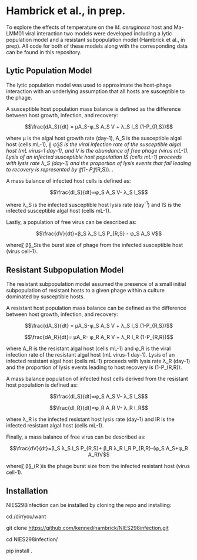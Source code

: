 # Hambrick et al., in prep.
To explore the effects of temperature on the _M. aeruginosa_ host and Ma-LMM01 viral interaction two models were developed including a lytic population model and a resistant subpopulation model (Hambrick et al., in prep). All code for both of these models along with the corresponding data can be found in this repository.

**Lytic Population Model**
----------------------------
The lytic population model was used to approximate the host-phage interaction with an underlying assumption that all hosts are susceptible to the phage.

A susceptible host population mass balance is defined as the difference between host growth, infection, and recovery:

$$\frac{dA_S}{dt} = μA_S-φ_S A_S V + λ_S I_S (1-P_{R,S})$$

where μ is the algal host growth rate (day-1), A_S is the susceptible algal host (cells mL-1), 〖 φ〗_S is the viral infection rate of the susceptible algal host (mL virus-1 day-1), and V is the abundance of free phage (virus mL-1). Lysis of an infected susceptible host population IS (cells mL-1) proceeds with lysis rate λ_S (day-1) and the proportion of lysis events that fail leading to recovery is represented by 〖(1- P〗_(R,S)). . 

A mass balance of infected host cells is defined as:

$$\frac{dI_S}{dt}=φ_S A_S V- λ_S I_S$$

where λ_S  is the infected susceptible host lysis rate (day<sup>-1</sup>) and IS is the infected susceptible algal host (cells mL-1). 

Lastly, a population of free virus can be described as:

$$\frac{dV}{dt}=β_S λ_S I_S P_{R,S} - φ_S A_S V$$

where〖 β〗_Sis the burst size of phage from the infected susceptible host (virus cell-1). 

**Resistant Subpopulation Model**
----------------------------------
The resistant subpopulation model assumed the presence of a small initial subpopulation of resistant hosts to a given phage within a culture dominated by susceptible hosts. 

A resistant host population mass balance can be defined as the difference between host growth, infection, and recovery:  

$$\frac{dA_S}{dt} = μA_S-φ_S A_S V + λ_S I_S (1-P_{R,S})$$

$$\frac{dA_R}{dt}= μA_R- φ_R A_R V + λ_R I_R (1-P_{R,R})$$

where A_R is the resistant algal host (cells mL-1) and φ_R is the viral infection rate of the resistant algal host (mL virus-1 day-1). Lysis of an infected resistant algal host (cells mL-1) proceeds with lysis rate λ_R (day-1) and the proportion of lysis events leading to host recovery is (1-P_(R,R)).

A mass balance population of infected host cells derived from the resistant host population is defined as:

$$\frac{dI_S}{dt}=φ_S A_S V- λ_S I_S$$

$$\frac{dI_R}{dt}=φ_R A_R V- λ_R I_R$$

where λ_R is the infected resistant host lysis rate (day-1) and IR is the infected resistant algal host (cells mL-1). 

Finally, a mass balance of free virus can be described as:

$$\frac{dV}{dt}=β_S λ_S I_S P_{R,S}+ β_R λ_R I_R P_{R,R}-(φ_S A_S+φ_R A_R)V$$

where〖 β〗_(R )is the phage burst size from the infected resistant host (virus cell-1). 

**Installation**
--------------------------------------------------------------------
NIES298infection can be installed by cloning the repo and installing:

cd /dir/you/want

git clone https://github.com/kennedihambrick/NIES298infection.git

cd NIES298infection/

pip install .
